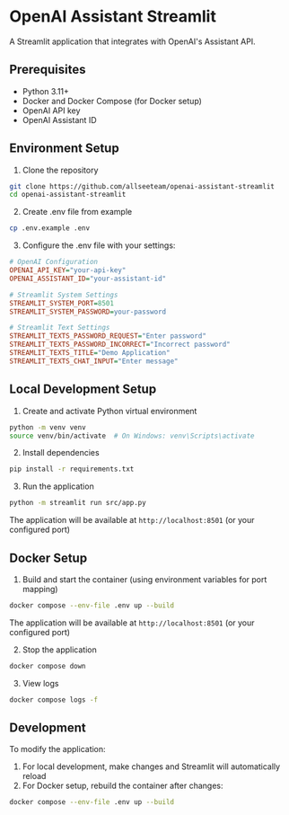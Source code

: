 # OpenAI Assistant Streamlit

A Streamlit application that integrates with OpenAI's Assistant API.

## Prerequisites

- Python 3.11+
- Docker and Docker Compose (for Docker setup)
- OpenAI API key
- OpenAI Assistant ID

## Environment Setup

1. Clone the repository
```bash
git clone https://github.com/allseeteam/openai-assistant-streamlit
cd openai-assistant-streamlit
```

2. Create .env file from example
```bash
cp .env.example .env
```

3. Configure the .env file with your settings:
```ini
# OpenAI Configuration
OPENAI_API_KEY="your-api-key"
OPENAI_ASSISTANT_ID="your-assistant-id"

# Streamlit System Settings
STREAMLIT_SYSTEM_PORT=8501
STREAMLIT_SYSTEM_PASSWORD=your-password

# Streamlit Text Settings
STREAMLIT_TEXTS_PASSWORD_REQUEST="Enter password"
STREAMLIT_TEXTS_PASSWORD_INCORRECT="Incorrect password"
STREAMLIT_TEXTS_TITLE="Demo Application"
STREAMLIT_TEXTS_CHAT_INPUT="Enter message"
```

## Local Development Setup

1. Create and activate Python virtual environment
```bash
python -m venv venv
source venv/bin/activate  # On Windows: venv\Scripts\activate
```

2. Install dependencies
```bash
pip install -r requirements.txt
```

3. Run the application
```bash
python -m streamlit run src/app.py
```

The application will be available at `http://localhost:8501` (or your configured port)

## Docker Setup

1. Build and start the container (using environment variables for port mapping)
```bash
docker compose --env-file .env up --build
```

The application will be available at `http://localhost:8501` (or your configured port)

2. Stop the application
```bash
docker compose down
```

3. View logs
```bash
docker compose logs -f
```

## Development

To modify the application:
1. For local development, make changes and Streamlit will automatically reload
2. For Docker setup, rebuild the container after changes:
```bash
docker compose --env-file .env up --build
